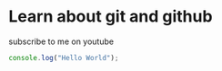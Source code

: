 # Learn about git and github

subscribe to me on youtube

```javascript
console.log("Hello World");

```

```python

```